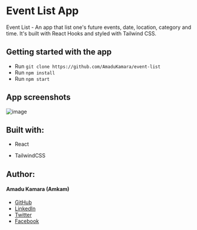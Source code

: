 # Event List App

Event List - An app that list one's future events, date, location, category and time. It's built with React Hooks and styled with Tailwind CSS.

## Getting started with the app 

- Run  `git clone https://github.com/AmaduKamara/event-list`
- Run `npm install`
- Run `npm start`

## App screenshots

![image](https://user-images.githubusercontent.com/50941074/150619678-0aa5d6d1-6190-4ae9-9789-d25e83bcce8b.png)

## Built with:

- React

- TailwindCSS

## Author:
#### Amadu Kamara (Amkam)
- <a href="https://github.com/AmaduKamara"> GitHub </a>
- <a href="https://www.linkedin.com/in/amadu-kamara-3b60a25b/"> LinkedIn </a>
- <a href="https://twitter.com/DevAmkam"> Twitter </a>
- <a href="https://www.facebook.com/amadus.kamara.7"> Facebook </a>
